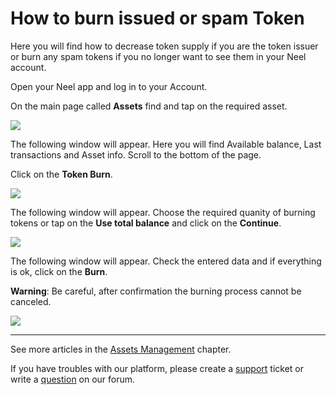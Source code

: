# ​How to burn issued or spam Token

Here you will find how to decrease token supply if you are the token issuer or burn any spam tokens if you no longer want to see them in your Neel account.

Open your Neel app and log in to your Account.

On the main page called **Assets** find and tap on the required asset.

![](/neel-client/mobile-apps/_assets/token_burn_01.png)

The following window will appear.
Here you will find Available balance, Last transactions and Asset info. Scroll to the bottom of the page.

Click on the **Token Burn**.

![](/neel-client/mobile-apps/_assets/token_burn_02.png)

The following window will appear.
Choose the required quanity of burning tokens or tap on the **Use total balance** and click on the **Continue**.

![](/neel-client/mobile-apps/_assets/token_burn_03.png)

The following window will appear.
Check the entered data and if everything is ok, click on the **Burn**.

**Warning**: Be careful, after confirmation the burning process cannot be canceled.

![](/neel-client/mobile-apps/_assets/token_burn_04.png)

___

See more articles in the [Assets Management](/neel-client/mobile-apps/android/assets-management.md) chapter.

If you have troubles with our platform, please create a [support](https://support.neelplatform.com/) ticket or write a [question](https://forum.neelplatform.com/) on our forum.
